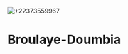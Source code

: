 ![+22373559967](https://github.com/user-attachments/assets/e11cc2a0-ed85-41fb-b68c-e252b075eaad)
# Broulaye-Doumbia
